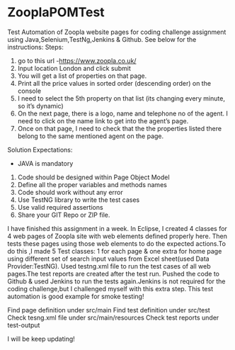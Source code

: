 # ZooplaPOMTest
Test Automation of Zoopla website pages for coding challenge assignment using Java,Selenium,TestNg,Jenkins & Github.
See below for the instructions:
Steps:
1) go to this url -https://www.zoopla.co.uk/
2) Input location London and click submit
3) You will get a list of properties on that page. 
4) Print all the price values in sorted order (descending order) on the console
5) I need to select the 5th property on that list (its changing every minute, so it’s dynamic) 
6) On the next page, there is a logo, name and telephone no of the agent. I need to click on the name link to get into the agent’s page.
7) Once on that page, I need to check that the the properties listed there belong to the same mentioned agent on the page.

Solution Expectations:
- JAVA is mandatory
1. Code should be designed within Page Object Model
2.  Define all the proper variables and methods names
3. Code should work without any error
4. Use TestNG library to write the test cases
5. Use valid required assertions
6. Share your GIT Repo or ZIP file.

I have finished this assignment in a week. In Eclipse, I created 4 classes for 4 web pages of Zoopla site with web elements defined properly here.
Then tests these pages using those web elements to do the expected actions.To do this ,I made 5 Test classes: 1 for each page & one extra for home page using different 
set of search input values from Excel sheet(used Data Provider:TestNG). Used testng.xml file to run the test cases of all web pages.The test reports are created after the test run.
Pushed the code to Github & used Jenkins to run the tests again.Jenkins is not required for the coding challenge,but I challenged myself with this extra step.
This test automation is good example for smoke testing!

Find page definition under src/main 
Find test definition under src/test
Check tesng.xml file under src/main/resources
Check test reports under test-output

I will be keep updating!
